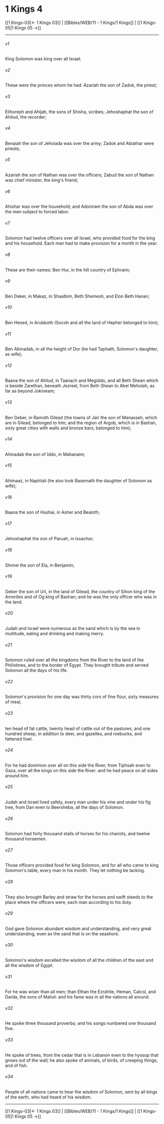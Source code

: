 # 1 Kings 4

[[1 Kings-03|← 1 Kings 03]] | [[Bibles/WEB/11 - 1 Kings/1 Kings]] | [[1 Kings-05|1 Kings 05 →]]
***



###### v1 
King Solomon was king over all Israel. 

###### v2 
These were the princes whom he had: Azariah the son of Zadok, the priest; 

###### v3 
Elihoreph and Ahijah, the sons of Shisha, scribes; Jehoshaphat the son of Ahilud, the recorder; 

###### v4 
Benaiah the son of Jehoiada was over the army; Zadok and Abiathar were priests; 

###### v5 
Azariah the son of Nathan was over the officers; Zabud the son of Nathan was chief minister, the king's friend; 

###### v6 
Ahishar was over the household; and Adoniram the son of Abda was over the men subject to forced labor. 

###### v7 
Solomon had twelve officers over all Israel, who provided food for the king and his household. Each man had to make provision for a month in the year. 

###### v8 
These are their names: Ben Hur, in the hill country of Ephraim; 

###### v9 
Ben Deker, in Makaz, in Shaalbim, Beth Shemesh, and Elon Beth Hanan; 

###### v10 
Ben Hesed, in Arubboth (Socoh and all the land of Hepher belonged to him); 

###### v11 
Ben Abinadab, in all the height of Dor (he had Taphath, Solomon's daughter, as wife); 

###### v12 
Baana the son of Ahilud, in Taanach and Megiddo, and all Beth Shean which is beside Zarethan, beneath Jezreel, from Beth Shean to Abel Meholah, as far as beyond Jokmeam; 

###### v13 
Ben Geber, in Ramoth Gilead (the towns of Jair the son of Manasseh, which are in Gilead, belonged to him; and the region of Argob, which is in Bashan, sixty great cities with walls and bronze bars, belonged to him); 

###### v14 
Ahinadab the son of Iddo, in Mahanaim; 

###### v15 
Ahimaaz, in Naphtali (he also took Basemath the daughter of Solomon as wife); 

###### v16 
Baana the son of Hushai, in Asher and Bealoth; 

###### v17 
Jehoshaphat the son of Paruah, in Issachar; 

###### v18 
Shimei the son of Ela, in Benjamin; 

###### v19 
Geber the son of Uri, in the land of Gilead, the country of Sihon king of the Amorites and of Og king of Bashan; and he was the only officer who was in the land. 

###### v20 
Judah and Israel were numerous as the sand which is by the sea in multitude, eating and drinking and making merry. 

###### v21 
Solomon ruled over all the kingdoms from the River to the land of the Philistines, and to the border of Egypt. They brought tribute and served Solomon all the days of his life. 

###### v22 
Solomon's provision for one day was thirty cors of fine flour, sixty measures of meal, 

###### v23 
ten head of fat cattle, twenty head of cattle out of the pastures, and one hundred sheep, in addition to deer, and gazelles, and roebucks, and fattened fowl. 

###### v24 
For he had dominion over all on this side the River, from Tiphsah even to Gaza, over all the kings on this side the River: and he had peace on all sides around him. 

###### v25 
Judah and Israel lived safely, every man under his vine and under his fig tree, from Dan even to Beersheba, all the days of Solomon. 

###### v26 
Solomon had forty thousand stalls of horses for his chariots, and twelve thousand horsemen. 

###### v27 
Those officers provided food for king Solomon, and for all who came to king Solomon's table, every man in his month. They let nothing be lacking. 

###### v28 
They also brought Barley and straw for the horses and swift steeds to the place where the officers were, each man according to his duty. 

###### v29 
God gave Solomon abundant wisdom and understanding, and very great understanding, even as the sand that is on the seashore. 

###### v30 
Solomon's wisdom excelled the wisdom of all the children of the east and all the wisdom of Egypt. 

###### v31 
For he was wiser than all men; than Ethan the Ezrahite, Heman, Calcol, and Darda, the sons of Mahol: and his fame was in all the nations all around. 

###### v32 
He spoke three thousand proverbs; and his songs numbered one thousand five. 

###### v33 
He spoke of trees, from the cedar that is in Lebanon even to the hyssop that grows out of the wall; he also spoke of animals, of birds, of creeping things, and of fish. 

###### v34 
People of all nations came to hear the wisdom of Solomon, sent by all kings of the earth, who had heard of his wisdom.

***
[[1 Kings-03|← 1 Kings 03]] | [[Bibles/WEB/11 - 1 Kings/1 Kings]] | [[1 Kings-05|1 Kings 05 →]]
